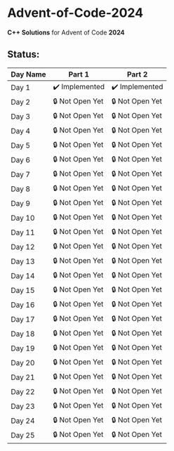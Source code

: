 # Advent-of-Code-2024
**C++ Solutions** for Advent of Code **2024**

## Status:

| **Day Name**           | **Part 1**       | **Part 2**       |
|------------------------|------------------|------------------|
| Day 1                  | ✔️ Implemented    | ✔️ Implemented    |
| Day 2                  | 🔒 Not Open Yet   | 🔒 Not Open Yet   |
| Day 3                  | 🔒 Not Open Yet   | 🔒 Not Open Yet   |
| Day 4                  | 🔒 Not Open Yet   | 🔒 Not Open Yet   |
| Day 5                  | 🔒 Not Open Yet   | 🔒 Not Open Yet   |
| Day 6                  | 🔒 Not Open Yet   | 🔒 Not Open Yet   |
| Day 7                  | 🔒 Not Open Yet   | 🔒 Not Open Yet   |
| Day 8                  | 🔒 Not Open Yet   | 🔒 Not Open Yet   |
| Day 9                  | 🔒 Not Open Yet   | 🔒 Not Open Yet   |
| Day 10                 | 🔒 Not Open Yet   | 🔒 Not Open Yet   |
| Day 11                 | 🔒 Not Open Yet   | 🔒 Not Open Yet   |
| Day 12                 | 🔒 Not Open Yet   | 🔒 Not Open Yet   |
| Day 13                 | 🔒 Not Open Yet   | 🔒 Not Open Yet   |
| Day 14                 | 🔒 Not Open Yet   | 🔒 Not Open Yet   |
| Day 15                 | 🔒 Not Open Yet   | 🔒 Not Open Yet   |
| Day 16                 | 🔒 Not Open Yet   | 🔒 Not Open Yet   |
| Day 17                 | 🔒 Not Open Yet   | 🔒 Not Open Yet   |
| Day 18                 | 🔒 Not Open Yet   | 🔒 Not Open Yet   |
| Day 19                 | 🔒 Not Open Yet   | 🔒 Not Open Yet   |
| Day 20                 | 🔒 Not Open Yet   | 🔒 Not Open Yet   |
| Day 21                 | 🔒 Not Open Yet   | 🔒 Not Open Yet   |
| Day 22                 | 🔒 Not Open Yet   | 🔒 Not Open Yet   |
| Day 23                 | 🔒 Not Open Yet   | 🔒 Not Open Yet   |
| Day 24                 | 🔒 Not Open Yet   | 🔒 Not Open Yet   |
| Day 25                 | 🔒 Not Open Yet   | 🔒 Not Open Yet   |
